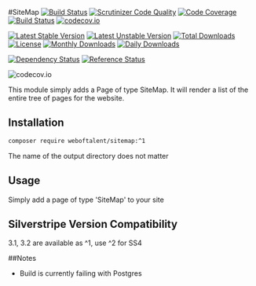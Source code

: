 #SiteMap
[![Build Status](https://travis-ci.org/gordonbanderson/weboftalent-sitemap.svg?branch=master)](https://travis-ci.org/gordonbanderson/weboftalent-sitemap)
[![Scrutinizer Code Quality](https://scrutinizer-ci.com/g/gordonbanderson/weboftalent-sitemap/badges/quality-score.png?b=master)](https://scrutinizer-ci.com/g/gordonbanderson/weboftalent-sitemap/?branch=master)
[![Code Coverage](https://scrutinizer-ci.com/g/gordonbanderson/weboftalent-sitemap/badges/coverage.png?b=master)](https://scrutinizer-ci.com/g/gordonbanderson/weboftalent-sitemap/?branch=master)
[![Build Status](https://scrutinizer-ci.com/g/gordonbanderson/weboftalent-sitemap/badges/build.png?b=master)](https://scrutinizer-ci.com/g/gordonbanderson/weboftalent-sitemap/build-status/master)
[![codecov.io](https://codecov.io/github/gordonbanderson/weboftalent-sitemap/coverage.svg?branch=master)](https://codecov.io/github/gordonbanderson/weboftalent-sitemap?branch=master)

[![Latest Stable Version](https://poser.pugx.org/weboftalent/sitemap/version)](https://packagist.org/packages/weboftalent/sitemap)
[![Latest Unstable Version](https://poser.pugx.org/weboftalent/sitemap/v/unstable)](//packagist.org/packages/weboftalent/sitemap)
[![Total Downloads](https://poser.pugx.org/weboftalent/sitemap/downloads)](https://packagist.org/packages/weboftalent/sitemap)
[![License](https://poser.pugx.org/weboftalent/sitemap/license)](https://packagist.org/packages/weboftalent/sitemap)
[![Monthly Downloads](https://poser.pugx.org/weboftalent/sitemap/d/monthly)](https://packagist.org/packages/weboftalent/sitemap)
[![Daily Downloads](https://poser.pugx.org/weboftalent/sitemap/d/daily)](https://packagist.org/packages/weboftalent/sitemap)

[![Dependency Status](https://www.versioneye.com/php/weboftalent:sitemap/badge.svg)](https://www.versioneye.com/php/weboftalent:sitemap)
[![Reference Status](https://www.versioneye.com/php/weboftalent:sitemap/reference_badge.svg?style=flat)](https://www.versioneye.com/php/weboftalent:sitemap/references)

![codecov.io](https://codecov.io/github/gordonbanderson/weboftalent-sitemap/branch.svg?branch=master)

This module simply adds a Page of type SiteMap.  It will render a list of the entire tree of pages for the website.

## Installation

 ```bash
 composer require weboftalent/sitemap:^1
 ```

The name of the output directory does not matter

## Usage

Simply add a page of type 'SiteMap' to your site

## Silverstripe Version Compatibility
3.1, 3.2 are available as ^1, use ^2 for SS4

##Notes
* Build is currently failing with Postgres
